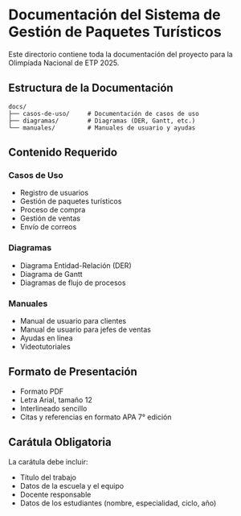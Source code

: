 # Documentación del Sistema de Gestión de Paquetes Turísticos

Este directorio contiene toda la documentación del proyecto para la Olimpíada Nacional de ETP 2025.

## Estructura de la Documentación

```
docs/
├── casos-de-uso/     # Documentación de casos de uso
├── diagramas/        # Diagramas (DER, Gantt, etc.)
└── manuales/         # Manuales de usuario y ayudas
```

## Contenido Requerido

### Casos de Uso
- Registro de usuarios
- Gestión de paquetes turísticos
- Proceso de compra
- Gestión de ventas
- Envío de correos

### Diagramas
- Diagrama Entidad-Relación (DER)
- Diagrama de Gantt
- Diagramas de flujo de procesos

### Manuales
- Manual de usuario para clientes
- Manual de usuario para jefes de ventas
- Ayudas en línea
- Videotutoriales

## Formato de Presentación

- Formato PDF
- Letra Arial, tamaño 12
- Interlineado sencillo
- Citas y referencias en formato APA 7° edición

## Carátula Obligatoria

La carátula debe incluir:
- Título del trabajo
- Datos de la escuela y el equipo
- Docente responsable
- Datos de los estudiantes (nombre, especialidad, ciclo, año) 